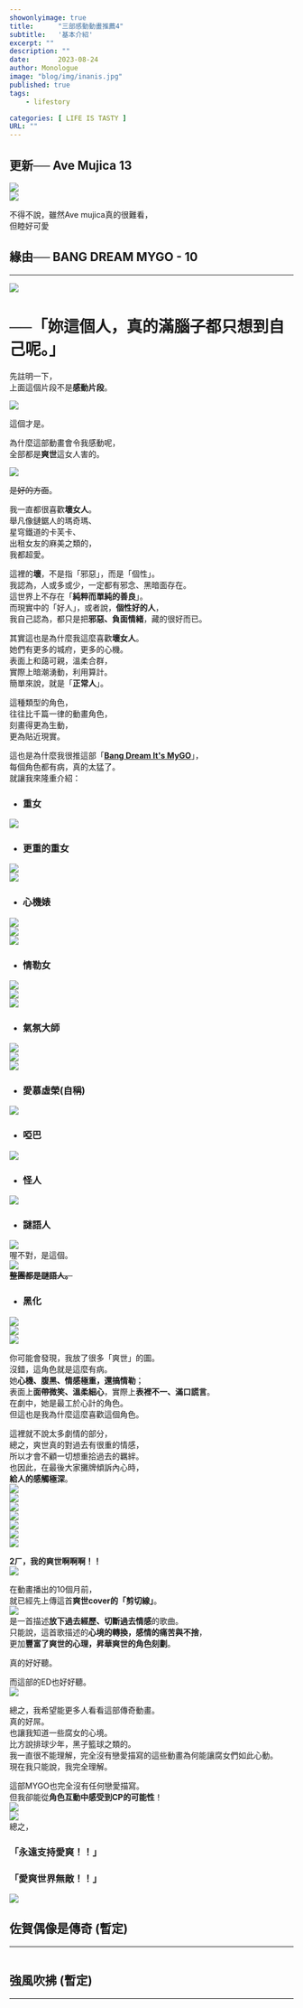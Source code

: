 ```yaml
---
showonlyimage: true
title:      "三部感動動畫推薦4"
subtitle:   '基本介紹'
excerpt: ""
description: ""
date:       2023-08-24
author: Monologue    
image: "blog/img/inanis.jpg"
published: true 
tags:
    - lifestory

categories: [ LIFE IS TASTY ]
URL: ""
---
```

## 更新── Ave Mujica 13
[![](/blog/soyo/mu01.gif)](https://www.youtube.com/watch?v=6umH5XQpXws&ab_channel=%E3%83%90%E3%83%B3%E3%83%89%E3%83%AA%E3%81%A1%E3%82%83%E3%82%93%E3%81%AD%E3%82%8B%E2%98%86)  
[![](/blog/soyo/mu02.gif)](https://www.youtube.com/watch?v=6umH5XQpXws&ab_channel=%E3%83%90%E3%83%B3%E3%83%89%E3%83%AA%E3%81%A1%E3%82%83%E3%82%93%E3%81%AD%E3%82%8B%E2%98%86)  
  
不得不說，雖然Ave mujica真的很難看，  
但睦好可愛
  
## 緣由── BANG DREAM MYGO - 10
---
[![](/blog/soyo/soyo(6).jpg)](https://www.youtube.com/watch?v=KMUOj1KWKgU&ab_channel=%E3%83%90%E3%83%B3%E3%83%89%E3%83%AA%E3%81%A1%E3%82%83%E3%82%93%E3%81%AD%E3%82%8B%E2%98%86) 
# ──「妳這個人，真的滿腦子都只想到自己呢。」  
  
先註明一下，  
上面這個片段不是**感動片段**。  
  
[![](/blog/soyo/soyo(56).jpg)](https://www.youtube.com/watch?v=QkG7tIGYgSw&ab_channel=%E3%83%90%E3%83%B3%E3%83%89%E3%83%AA%E3%81%A1%E3%82%83%E3%82%93%E3%81%AD%E3%82%8B%E2%98%86) 
  
這個才是。  
  
為什麼這部動畫會令我感動呢，  
全部都是**爽世**這女人害的。  
  
![](/blog/soyo/soyo(11).jpg)  
  
~~是好的方面~~。  
  
我一直都很喜歡**壞女人**。  
舉凡像鏈鋸人的瑪奇瑪、  
星穹鐵道的卡芙卡、  
出租女友的麻美之類的，  
我都超愛。  
  
這裡的**壞**，不是指「邪惡」，而是「個性」。  
我認為，人或多或少，一定都有邪念、黑暗面存在。  
這世界上不存在「**純粹而單純的善良**」。  
而現實中的「好人」，或者說，**個性好的人**，  
我自己認為，都只是把**邪惡、負面情緒**，藏的很好而已。  
  
其實這也是為什麼我這麼喜歡**壞女人**。  
她們有更多的城府，更多的心機。  
表面上和藹可親，溫柔合群，  
實際上暗潮湧動，利用算計。  
簡單來說，就是「**正常人**」。  
  
這種類型的角色，  
往往比千篇一律的動畫角色，  
刻畫得更為生動，  
更為貼近現實。  
  
這也是為什麼我很推這部「[**Bang Dream It's MyGO**](https://www.youtube.com/watch?v=WOrYBIYIwyk&list=PL12UaAf_xzfqYGkaq7fR0DpB6osiuNlYu&ab_channel=Muse%E6%9C%A8%E6%A3%89%E8%8A%B1-TW)」，  
每個角色都有病，真的太猛了。  
就讓我來隆重介紹：  
* ### 重女
![](/blog/soyo/soyo(2).jpg)  
* ### 更重的重女
![](/blog/soyo/soyo(8).jpg)  
![](/blog/soyo/soyo(9).jpg)  
* ### 心機婊
![](/blog/soyo/soyo(3).jpg)  
![](/blog/soyo/soyo(4).jpg)  
![](/blog/soyo/soyo(5).jpg)  
* ### 情勒女
![](/blog/soyo/soyo(16).jpg)  
![](/blog/soyo/soyo(18).jpg)  
![](/blog/soyo/soyo(73).jpg)  
* ### 氣氛大師
![](/blog/soyo/rikki(1).jpg)  
![](/blog/soyo/rikki(2).jpg)  
![](/blog/soyo/rikki(3).jpg)  
* ### 愛慕虛榮(自稱)
![](/blog/soyo/anon(1).jpg)  
* ### 啞巴
![](/blog/soyo/rou.jpg)  
* ### 怪人
![](/blog/soyo/cat.jpg)  
* ### 謎語人
![](/blog/soyo/what.jpg)  
喔不對，是這個。  
![](/blog/soyo/whole.jpg)  
~~**整團都是謎語人。**~~  
* ### 黑化
![](/blog/soyo/soyo(7).jpg)  
![](/blog/soyo/soyo(24).jpg)  
![](/blog/soyo/soyo(1).jpg)  
  
你可能會發現，我放了很多「爽世」的圖。  
沒錯，這角色就是這麼有病。  
她**心機、腹黑、情感極重，還搞情勒**；  
表面上**面帶微笑、溫柔細心**，實際上**表裡不一、滿口謊言**。  
在劇中，她是最工於心計的角色。  
但這也是我為什麼這麼喜歡這個角色。  
  
這裡就不說太多劇情的部分，  
總之，爽世真的對過去有很重的情感，  
所以才會不顧一切想重拾過去的羈絆。  
也因此，在最後大家攤牌傾訴內心時，  
**給人的感觸極深**。  
![](/blog/soyo/soyo(34).jpg)  
![](/blog/soyo/soyo(38).jpg)  
![](/blog/soyo/soyo(42).jpg)  
![](/blog/soyo/soyo(49).jpg)  
![](/blog/soyo/soyo(52).jpg)  
![](/blog/soyo/soyo(54).jpg)  
![](/blog/soyo/soyo(62).jpg)  
  
**2ㄏ，我的爽世啊啊啊！！**  
![](/blog/soyo/soyo(64).jpg)  
  
在動畫播出的10個月前，  
就已經先上傳這首**爽世cover的「剪切線」**。  
[![](http://img.youtube.com/vi/3fBftYWm8gY/maxresdefault.jpg)](https://www.youtube.com/watch?v=3fBftYWm8gY&ab_channel=MyGO%21%21%21%21%21)  
是一首描述**放下過去經歷、切斷過去情感**的歌曲。  
只能說，這首歌描述的**心境的轉換，感情的痛苦與不捨**，  
更加**豐富了爽世的心理，昇華爽世的角色刻劃**。  
  
真的好好聽。  
  
而這部的ED也好好聽。  
[![](http://img.youtube.com/vi/wuUZjdiUCj0/maxresdefault.jpg)](https://www.youtube.com/watch?v=wuUZjdiUCj0&t=3s&ab_channel=MyGO%21%21%21%21%21)  
  
總之，我希望能更多人看看這部傳奇動畫。  
真的好屌。  
也讓我知道一些腐女的心境。  
比方說排球少年，黑子籃球之類的。  
我一直很不能理解，完全沒有戀愛描寫的這些動畫為何能讓腐女們如此心動。  
現在我只能說，我完全理解。  
  
這部MYGO也完全沒有任何戀愛描寫。  
但我卻能從**角色互動中感受到CP的可能性**！  
![](/blog/soyo/soyo(32).jpg)  
![](/blog/soyo/anon(2).jpg)  
總之，  
  
### 「**永遠支持愛爽**！！」  

  
### 「**愛爽世界無敵**！！」  
![](/blog/soyo/soyo(71).jpg)  
  
## 佐賀偶像是傳奇 (暫定)
***
[![]()](https://www.youtube.com/watch?v=2_Vy3bfLwTI&ab_channel=%E4%BA%B2%E4%BA%B2%E5%B0%8F%E9%9B%A8F)
## 強風吹拂 (暫定)
***
[![]()]()




<!--more-->
